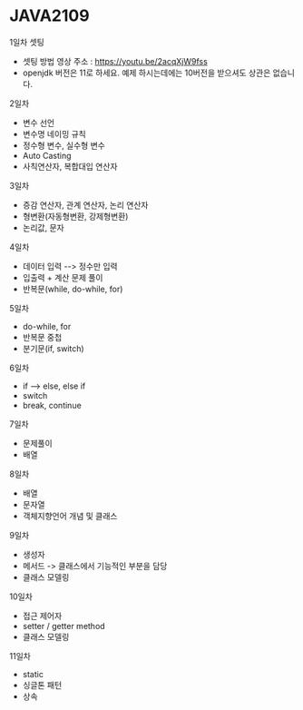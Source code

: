 # JAVA2109
1일차 셋팅
  - 셋팅 방법 영상 주소 : https://youtu.be/2acqXjW9fss
  - openjdk 버전은 11로 하세요. 예제 하시는데에는 10버전을 받으셔도 상관은 없습니다.
  
2일차 
  - 변수 선언
  - 변수명 네이밍 규칙
  - 정수형 변수, 실수형 변수
  - Auto Casting
  - 사칙연산자, 복합대입 연산자

3일차
  - 증감 연산자, 관계 연산자, 논리 연산자
  - 형변환(자동형변환, 강제형변환)
  - 논리값, 문자

4일차
  - 데이터 입력 --> 정수만 입력
  - 입출력 + 계산 문제 풀이
  - 반복문(while, do-while, for)

5일차
  - do-while, for
  - 반복문 중첩
  - 분기문(if, switch)

6일차
  - if --> else, else if
  - switch
  - break, continue

7일차
  - 문제풀이
  - 배열

8일차
  - 배열
  - 문자열
  - 객체지향언어 개념 및 클래스

9일차
  - 생성자
  - 메서드 -> 클래스에서 기능적인 부분을 담당
  - 클래스 모델링

10일차
  - 접근 제어자
  - setter / getter method
  - 클래스 모델링

11일차
  - static
  - 싱글톤 패턴
  - 상속